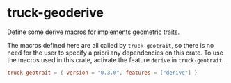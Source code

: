 # truck-geoderive

Define some derive macros for implements geometric traits.

The macros defined here are all called by `truck-geotrait`, so there is no need for the user to specify a priori any dependencies on this crate.
To use the macros used in this crate, activate the feature `derive` in `truck-geotrait`.

```toml
truck-geotrait = { version = "0.3.0", features = ["derive"] }
```
